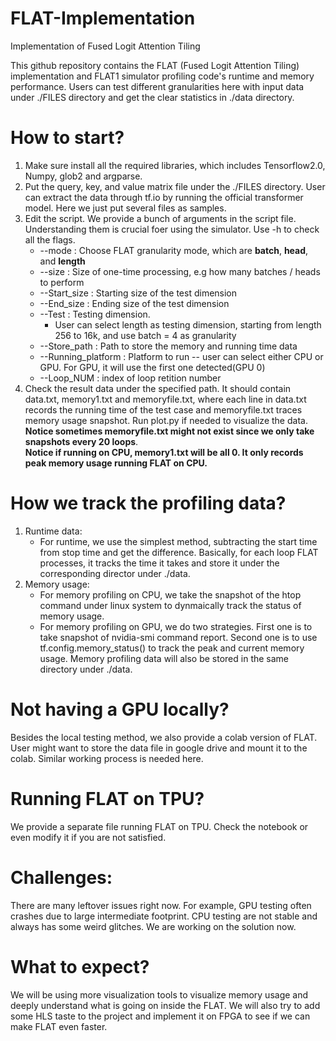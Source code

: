 # FLAT-Implementation
Implementation of Fused Logit Attention Tiling

This github repository contains the FLAT (Fused Logit Attention Tiling) implementation and FLAT1 simulator profiling code's runtime and memory performance. Users can test different granularities here with input data under ./FILES directory and get the clear statistics in ./data directory.

# How to start?
1. Make sure install all the required libraries, which includes Tensorflow2.0, Numpy, glob2 and argparse.
2. Put the query, key, and value matrix file under the ./FILES directory. User can extract the data through tf.io by running the official transformer model. Here we just put several files as samples.
3. Edit the script. We provide a bunch of arguments in the script file. Understanding them is crucial foer using the simulator. Use -h to check all the flags.
      - --mode : Choose FLAT granularity mode, which are **batch**, **head**, and **length**
      - --size : Size of one-time processing, e.g how many batches / heads to perform
      - --Start_size : Starting size of the test dimension
      - --End_size : Ending size of the test dimension
      - --Test : Testing dimension. 
        - User can select length as testing dimension, starting from length 256 to 16k, and use batch = 4 as granularity
      - --Store_path : Path to store the memory and running time data
      - --Running_platform : Platform to run -- user can select either CPU or GPU. For GPU, it will use the first one detected(GPU 0)
      - --Loop_NUM : index of loop retition number
4. Check the result data under the specified path. It should contain data.txt, memory1.txt and memoryfile.txt, where each line in data.txt records the running time of the test case and memoryfile.txt traces memory usage snapshot. Run plot.py if needed to visualize the data. \
**Notice sometimes memoryfile.txt might not exist since we only take snapshots every 20 loops**. \
**Notice if running on CPU, memory1.txt will be all 0. It only records peak memory usage running FLAT on CPU.**
      
# How we track the profiling data?
1. Runtime data:
    - For runtime, we use the simplest method, subtracting the start time from stop time and get the difference. Basically, for each loop FLAT processes, it tracks       the time it takes and store it under the corresponding director under ./data.
2. Memory usage:
    - For memory profiling on CPU, we take the snapshot of the htop command under linux system to dynmaically track the status of memory usage.
    - For memory profiling on GPU, we do two strategies. First one is to take snapshot of nvidia-smi command report. Second one is to use tf.config.memory_status()       to track the peak and current memory usage. Memory profiling data will also be stored in the same directory under ./data.

# Not having a GPU locally?
Besides the local testing method, we also provide a colab version of FLAT. User might want to store the data file in google drive and mount it to the colab. Similar working process is needed here.

# Running FLAT on TPU?
We provide a separate file running FLAT on TPU. Check the notebook or even modify it if you are not satisfied.

# Challenges:
There are many leftover issues right now. For example, GPU testing often crashes due to large intermediate footprint. CPU testing are not stable and always has some weird glitches. We are working on the solution now.

# What to expect?
We will be using more visualization tools to visualize memory usage and deeply understand what is going on inside the FLAT. We will also try to add some HLS taste to the project and implement it on FPGA to see if we can make FLAT even faster.
